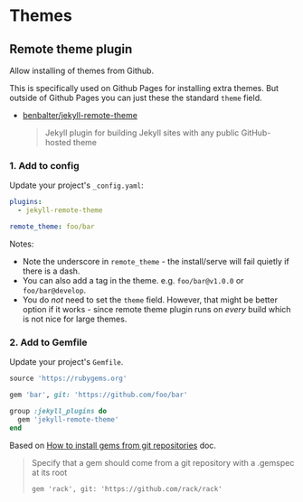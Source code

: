 # Themes


## Remote theme plugin

Allow installing of themes from Github.

This is specifically used on Github Pages for installing extra themes. But outside of Github Pages you can just these the standard `theme` field.

- [benbalter/jekyll-remote-theme](https://github.com/benbalter/jekyll-remote-theme)
  > Jekyll plugin for building Jekyll sites with any public GitHub-hosted theme



### 1. Add to config

Update your project's `_config.yaml`:

```yaml
plugins:
  - jekyll-remote-theme

remote_theme: foo/bar
```

Notes:

- Note the underscore in `remote_theme` - the install/serve will fail quietly if there is a dash.
- You can also add a tag in the theme. e.g. `foo/bar@v1.0.0` or `foo/bar@develop`.
- You do _not_ need to set the `theme` field. However, that might be better option if it works - since remote theme plugin runs on _every_ build which is not nice for large themes.


### 2. Add to Gemfile

Update your project's `Gemfile`.

```ruby
source 'https://rubygems.org'

gem 'bar', git: 'https://github.com/foo/bar'

group :jekyll_plugins do
  gem 'jekyll-remote-theme'
end
```

Based on [How to install gems from git repositories](https://bundler.io/guides/git.html) doc.

>  Specify that a gem should come from a git repository with a .gemspec at its root
>
> `gem 'rack', git: 'https://github.com/rack/rack'`

<!--stackedit_data:
eyJoaXN0b3J5IjpbMjA0Nzk2MDhdfQ==
-->